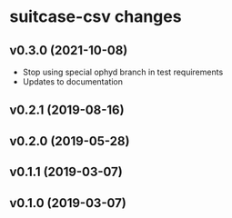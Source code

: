 # suitcase-csv changes

## v0.3.0 (2021-10-08)

- Stop using special ophyd branch in test requirements
- Updates to documentation

## v0.2.1 (2019-08-16)

## v0.2.0 (2019-05-28)

## v0.1.1 (2019-03-07)

## v0.1.0 (2019-03-07)
